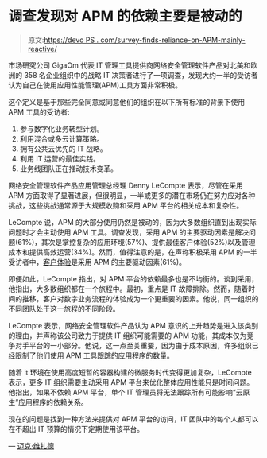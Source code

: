 # 调查发现对 APM 的依赖主要是被动的

> 原文:[https://devo PS . com/survey-finds-reliance-on-APM-mainly-reactive/](https://devops.com/survey-finds-reliance-on-apm-mainly-reactive/)

市场研究公司 GigaOm 代表 IT 管理工具提供商网络安全管理软件产品对北美和欧洲的 358 名企业组织中的战略 IT 决策者进行了一项调查，发现大约一半的受访者认为自己在使用应用性能管理(APM)工具方面非常积极。

这个定义是基于那些完全同意或同意他们的组织在以下所有标准的背景下使用 APM 工具的受访者:

1.  参与数字化业务转型计划。
2.  利用混合或多云计算策略。
3.  拥有公共云优先的 IT 战略。
4.  利用 IT 运营的最佳实践。
5.  业务线团队正在推动技术变革。

网络安全管理软件产品应用管理总经理 Denny LeCompte 表示，尽管在采用 APM 方面取得了显著进展，但很明显，一半或更多的潜在市场仍在努力应对各种挑战，这些挑战通常源于大规模收购和采用 APM 平台的相关成本和复杂性。

LeCompte 说，APM 的大部分使用仍然是被动的，因为大多数组织直到出现实际问题时才会主动使用 APM 工具。调查发现，采用 APM 的主要驱动因素是解决问题(61%)，其次是掌控复杂的应用环境(57%)、提供最佳客户体验(52%)以及管理成本和提供高效运营(34%)。然而，值得注意的是，在声称积极采用 APM 的一半受访者中，[客户体验](https://devops.com/webinars/devops-for-cx-delivering-quality-with-speed/)是采用 APM 的主要驱动因素(61%)。

即便如此，LeCompte 指出，对 APM 平台的依赖最多也是不均衡的。谈到采用，他指出，大多数组织都在一个旅程中。最初，重点是 IT 故障排除。然而，随着时间的推移，客户对数字业务流程的体验成为一个更重要的因素。他说，同一组织的不同团队处于这一旅程的不同阶段。

LeCompte 表示，网络安全管理软件产品认为 APM 意识的上升趋势是进入该类别的理由，并声称该公司致力于提供 IT 组织可能需要的 APM 功能，其成本仅为竞争对手平台的一小部分。他说，这一点至关重要，因为由于成本原因，许多组织已经限制了他们使用 APM 工具跟踪的应用程序的数量。

随着 it 环境在使用高度短暂的容器构建的微服务时代变得更加复杂，LeCompte 表示，更多 IT 组织需要主动采用 APM 平台来优化整体应用性能只是时间问题。他指出，如果不依赖 APM 平台，单个 IT 管理员将无法跟踪所有可能影响“云原生”应用程序的依赖关系。

现在的问题是找到一种方法来提供对 APM 平台的访问，IT 团队中的每个人都可以在不超出 IT 预算的情况下定期使用该平台。

— [迈克·维扎德](https://devops.com/author/mike-vizard/)